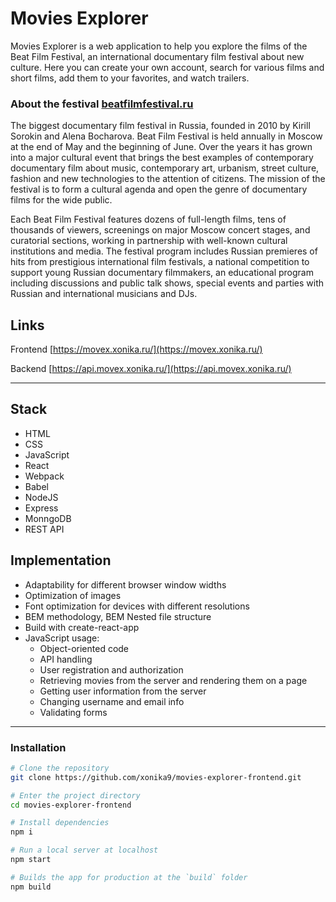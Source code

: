 # Movies Explorer

Movies Explorer is a web application to help you explore the films of the Beat Film Festival, an international documentary film festival about new culture.
Here you can create your own account, search for various films and short films, add them to your favorites, and watch trailers.

### About the festival [beatfilmfestival.ru](https://beatfilmfestival.ru/)

The biggest documentary film festival in Russia, founded in 2010 by Kirill Sorokin and Alena Bocharova. Beat Film Festival is held annually in Moscow at the end of May and the beginning of June. Over the years it has grown into a major cultural event that brings the best examples of contemporary documentary film about music, contemporary art, urbanism, street culture, fashion and new technologies to the attention of citizens. The mission of the festival is to form a cultural agenda and open the genre of documentary films for the wide public.

Each Beat Film Festival features dozens of full-length films, tens of thousands of viewers, screenings on major Moscow concert stages, and curatorial sections, working in partnership with well-known cultural institutions and media. The festival program includes Russian premieres of hits from prestigious international film festivals, a national competition to support young Russian documentary filmmakers, an educational program including discussions and public talk shows, special events and parties with Russian and international musicians and DJs.

## Links

Frontend [https://movex.xonika.ru/](https://movex.xonika.ru/)

Backend [https://api.movex.xonika.ru/](https://api.movex.xonika.ru/)

***

## Stack

* HTML
* CSS
* JavaScript
* React
* Webpack
* Babel
* NodeJS
* Express
* MonngoDB
* REST API

## Implementation

* Adaptability for different browser window widths
* Optimization of images
* Font optimization for devices with different resolutions
* BEM methodology, BEM Nested file structure
* Build with create-react-app
* JavaScript usage:
  * Object-oriented code
  * API handling
  * User registration and authorization
  * Retrieving movies from the server and rendering them on a page
  * Getting user information from the server
  * Changing username and email info
  * Validating forms

***
### Installation

```bash
# Clone the repository
git clone https://github.com/xonika9/movies-explorer-frontend.git

# Enter the project directory
cd movies-explorer-frontend

# Install dependencies
npm i

# Run a local server at localhost
npm start

# Builds the app for production at the `build` folder
npm build
```
